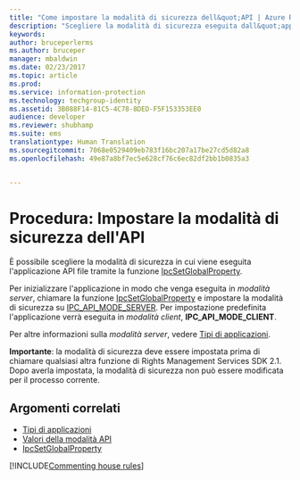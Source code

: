 ```yaml
---
title: "Come impostare la modalità di sicurezza dell&quot;API | Azure RMS"
description: "Scegliere la modalità di sicurezza eseguita dall&quot;applicazione API file."
keywords: 
author: bruceperlerms
ms.author: bruceper
manager: mbaldwin
ms.date: 02/23/2017
ms.topic: article
ms.prod: 
ms.service: information-protection
ms.technology: techgroup-identity
ms.assetid: 3B088F14-81C5-4C78-8DED-F5F153353EE0
audience: developer
ms.reviewer: shubhamp
ms.suite: ems
translationtype: Human Translation
ms.sourcegitcommit: 7068e0529409eb783f16bc207a17be27cd5d82a8
ms.openlocfilehash: 49e87a8bf7ec5e628cf76c6ec82df2bb1b0835a3


---
```


# <a name="how-to-set-the-api-security-mode"></a>Procedura: Impostare la modalità di sicurezza dell'API

È possibile scegliere la modalità di sicurezza in cui viene eseguita l'applicazione API file tramite la funzione [IpcSetGlobalProperty](https://msdn.microsoft.com/library/hh535270.aspx).

Per inizializzare l'applicazione in modo che venga eseguita in *modalità server*, chiamare la funzione [IpcSetGlobalProperty](https://msdn.microsoft.com/library/hh535270.aspx) e impostare la modalità di sicurezza su [IPC\_API\_MODE\_SERVER](https://msdn.microsoft.com/library/hh535236.aspx). Per impostazione predefinita l'applicazione verrà eseguita in *modalità client*, **IPC\_API\_MODE\_CLIENT**.

Per altre informazioni sulla *modalità server*, vedere [Tipi di applicazioni](application-types.md).

**Importante**: la modalità di sicurezza deve essere impostata prima di chiamare qualsiasi altra funzione di Rights Management Services SDK 2.1. Dopo averla impostata, la modalità di sicurezza non può essere modificata per il processo corrente.

## <a name="related-topics"></a>Argomenti correlati

* [Tipi di applicazioni](application-types.md)
* [Valori della modalità API](https://msdn.microsoft.com/library/hh535236.aspx)
* [IpcSetGlobalProperty](https://msdn.microsoft.com/library/hh535270.aspx)

[!INCLUDE[Commenting house rules](../includes/houserules.md)]


<!--HONumber=Jan17_HO1-->


